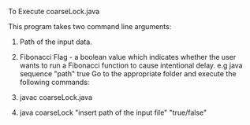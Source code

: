 To Execute coarseLock.java

This program takes two command line arguments:
1. Path of the input data.
2. Fibonacci Flag - a boolean value which indicates whether the user wants to run a Fibonacci function to cause intentional delay.
    e.g java sequence "path" true 
Go to the appropriate folder and execute the following commands:

1. javac coarseLock.java
2. java coarseLock "insert path of the input file" "true/false"